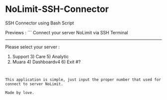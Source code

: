 # NoLimit-SSH-Connector
SSH Connector using Bash Script

<p>Previews : 
```
Connect your server NoLimit via SSH Terminal

-------------------------------------------
Please select your server : 
1) Support	3) Care		      5) Analytic
2) Muara	  4) Dashboardv4	6) Exit
#?
```


This application is simple, just input the proper number that used for connect to server NoLimit.

Made by love.
